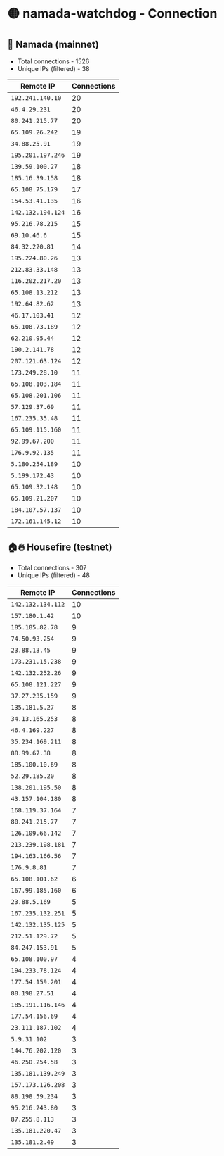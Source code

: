 # 🟡 namada-watchdog - Connection

## 🚀 Namada (mainnet)
- Total connections - 1526
- Unique IPs (filtered) - 38

| Remote IP | Connections |
|-----------|-------------|
| `192.241.140.10` | 20 |
| `46.4.29.231` | 20 |
| `80.241.215.77` | 20 |
| `65.109.26.242` | 19 |
| `34.88.25.91` | 19 |
| `195.201.197.246` | 19 |
| `139.59.100.27` | 18 |
| `185.16.39.158` | 18 |
| `65.108.75.179` | 17 |
| `154.53.41.135` | 16 |
| `142.132.194.124` | 16 |
| `95.216.78.215` | 15 |
| `69.10.46.6` | 15 |
| `84.32.220.81` | 14 |
| `195.224.80.26` | 13 |
| `212.83.33.148` | 13 |
| `116.202.217.20` | 13 |
| `65.108.13.212` | 13 |
| `192.64.82.62` | 13 |
| `46.17.103.41` | 12 |
| `65.108.73.189` | 12 |
| `62.210.95.44` | 12 |
| `190.2.141.78` | 12 |
| `207.121.63.124` | 12 |
| `173.249.28.10` | 11 |
| `65.108.103.184` | 11 |
| `65.108.201.106` | 11 |
| `57.129.37.69` | 11 |
| `167.235.35.48` | 11 |
| `65.109.115.160` | 11 |
| `92.99.67.200` | 11 |
| `176.9.92.135` | 11 |
| `5.180.254.189` | 10 |
| `5.199.172.43` | 10 |
| `65.109.32.148` | 10 |
| `65.109.21.207` | 10 |
| `184.107.57.137` | 10 |
| `172.161.145.12` | 10 |

## 🏠🔥 Housefire (testnet)

- Total connections - 307
- Unique IPs (filtered) - 48

| Remote IP | Connections |
|-----------|-------------|
| `142.132.134.112` | 10 |
| `157.180.1.42` | 10 |
| `185.185.82.78` | 9 |
| `74.50.93.254` | 9 |
| `23.88.13.45` | 9 |
| `173.231.15.238` | 9 |
| `142.132.252.26` | 9 |
| `65.108.121.227` | 9 |
| `37.27.235.159` | 9 |
| `135.181.5.27` | 8 |
| `34.13.165.253` | 8 |
| `46.4.169.227` | 8 |
| `35.234.169.211` | 8 |
| `88.99.67.38` | 8 |
| `185.100.10.69` | 8 |
| `52.29.185.20` | 8 |
| `138.201.195.50` | 8 |
| `43.157.104.180` | 8 |
| `168.119.37.164` | 7 |
| `80.241.215.77` | 7 |
| `126.109.66.142` | 7 |
| `213.239.198.181` | 7 |
| `194.163.166.56` | 7 |
| `176.9.8.81` | 7 |
| `65.108.101.62` | 6 |
| `167.99.185.160` | 6 |
| `23.88.5.169` | 5 |
| `167.235.132.251` | 5 |
| `142.132.135.125` | 5 |
| `212.51.129.72` | 5 |
| `84.247.153.91` | 5 |
| `65.108.100.97` | 4 |
| `194.233.78.124` | 4 |
| `177.54.159.201` | 4 |
| `88.198.27.51` | 4 |
| `185.191.116.146` | 4 |
| `177.54.156.69` | 4 |
| `23.111.187.102` | 4 |
| `5.9.31.102` | 3 |
| `144.76.202.120` | 3 |
| `46.250.254.58` | 3 |
| `135.181.139.249` | 3 |
| `157.173.126.208` | 3 |
| `88.198.59.234` | 3 |
| `95.216.243.80` | 3 |
| `87.255.8.113` | 3 |
| `135.181.220.47` | 3 |
| `135.181.2.49` | 3 |

